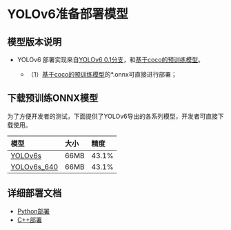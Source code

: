 # YOLOv6准备部署模型

## 模型版本说明

- YOLOv6 部署实现来自[YOLOv6 0.1分支](https://github.com/meituan/YOLOv6/releases/download/0.1.0)，和[基于coco的预训练模型](https://github.com/meituan/YOLOv6/releases/tag/0.1.0)。

  - （1）[基于coco的预训练模型](https://github.com/meituan/YOLOv6/releases/download/0.1.0)的*.onnx可直接进行部署；


## 下载预训练ONNX模型

为了方便开发者的测试，下面提供了YOLOv6导出的各系列模型，开发者可直接下载使用。

| 模型                                                               | 大小    | 精度    |
|:---------------------------------------------------------------- |:----- |:----- |
| [YOLOv6s](https://bj.bcebos.com/paddlehub/fastdeploy/yolov6s.onnx) | 66MB | 43.1% |
| [YOLOv6s_640](https://bj.bcebos.com/paddlehub/fastdeploy/yolov6s-640x640.onnx) | 66MB | 43.1% |



## 详细部署文档

- [Python部署](python)
- [C++部署](cpp)
